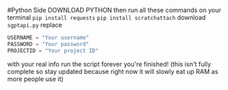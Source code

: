 #Python Side
DOWNLOAD PYTHON
then run all these commands on your terminal
`pip install requests`
`pip install scratchattach`
download `sgptapi.py`
replace
```py
USERNAME = "Your username"
PASSWORD = "Your password"
PROJECTID = "Your project ID"
```
with your real info
run the script forever
you're finished! (this isn't fully complete so stay updated because right now it will slowly eat up RAM as more people use it)

